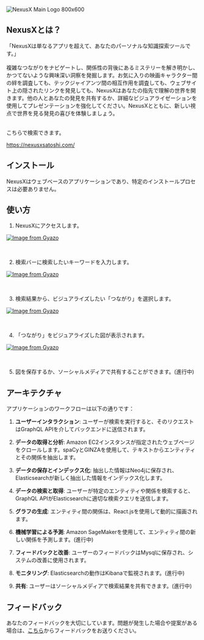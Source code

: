 ![NexusX Main Logo 800x600](https://github.com/aratetete0619/NexusX/assets/120061560/a770db3b-e51e-4ff6-843b-f1577fcd7ad3)


## NexusXとは？
「NexusXは単なるアプリを超えて、あなたのパーソナルな知識探索ツールです。」<br>
<br>
複雑なつながりをナビゲートし、関係性の背後にあるミステリーを解き明かし、かつてないような興味深い洞察を発掘します。お気に入りの映画キャラクター間の絆を調査しても、テックジャイアンツ間の相互作用を調査しても、ウェブサイト上の隠されたリンクを発見しても、NexusXはあなたの指先で理解の世界を開きます。他の人とあなたの発見を共有するか、詳細なビジュアライゼーションを使用してプレゼンテーションを強化してください。NexusXとともに、新しい視点で世界を見る発見の喜びを体験しましょう。

<br>
こちらで検索できます。

https://nexusxsatoshi.com/

## インストール

NexusXはウェブベースのアプリケーションであり、特定のインストールプロセスは必要ありません。

## 使い方

1. NexusXにアクセスします。

[![Image from Gyazo](https://i.gyazo.com/b5fe523ab649ce90e08e3699e5ec4ccf.gif)](https://gyazo.com/b5fe523ab649ce90e08e3699e5ec4ccf)

<br>

2. 検索バーに検索したいキーワードを入力します。

[![Image from Gyazo](https://i.gyazo.com/2f2414786ebbdf2604933e9f2c890fd7.gif)](https://gyazo.com/2f2414786ebbdf2604933e9f2c890fd7)

<br>

3. 検索結果から、ビジュアライズしたい「つながり」を選択します。

[![Image from Gyazo](https://i.gyazo.com/fd3bdc2245b848bb22b5dc0fc640a4f1.gif)](https://gyazo.com/fd3bdc2245b848bb22b5dc0fc640a4f1)

<br>

4. 「つながり」をビジュアライズした図が表示されます。

[![Image from Gyazo](https://i.gyazo.com/b8e324d419bbf5f111df09b5ece5706d.gif)](https://gyazo.com/b8e324d419bbf5f111df09b5ece5706d)

<br>

5. 図を保存するか、ソーシャルメディアで共有することができます。(進行中)

## アーキテクチャ

アプリケーションのワークフローは以下の通りです：

1. **ユーザーインタラクション**: ユーザーが検索を実行すると、そのリクエストはGraphQL APIを介してバックエンドに送信されます。

2. **データの取得と分析**: Amazon EC2インスタンスが指定されたウェブページをクロールします。spaCyとGINZAを使用して、テキストからエンティティとその関係を抽出します。

3. **データの保存とインデックス化**: 抽出した情報はNeo4jに保存され、Elasticsearchが新しく抽出した情報をインデックス化します。

4. **データの検索と取得**: ユーザーが特定のエンティティや関係を検索すると、GraphQL APIがElasticsearchに適切な検索クエリを送信します。

5. **グラフの生成**: エンティティ間の関係は、React.jsを使用して動的に描画されます。

6. **機械学習による予測**: Amazon SageMakerを使用して、エンティティ間の新しい関係を予測します。(進行中)

7. **フィードバックと改善**: ユーザーのフィードバックはMysqlに保存され、システムの改善に使用されます。

8. **モニタリング**: Elasticsearchの動作はKibanaで監視されます。(進行中)

9. **共有**: ユーザーはソーシャルメディアで検索結果を共有できます。(進行中)

## フィードバック

あなたのフィードバックを大切にしています。問題が発生した場合や提案がある場合は、[こちら]()からフィードバックをお送りください。
